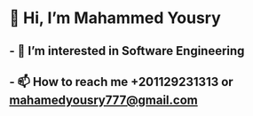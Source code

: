# 👋 Hi, I’m Mahammed Yousry


## - 👀 I’m interested in Software Engineering 
<!---- 🌱 I’m currently learning ...
- 💞️ I’m looking to collaborate on ...--->
## - 📫 How to reach me  +201129231313 or mahamedyousry777@gmail.com

<!---
MahammedYousry/MahammedYousry is a ✨ special ✨ repository because its `README.md` (this file) appears on your GitHub profile.
You can click the Preview link to take a look at your changes.
--->
